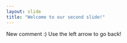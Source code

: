 ```yaml
---
layout: slide
title: "Welcome to our second slide!"
---
```

New comment :)
Use the left arrow to go back!
